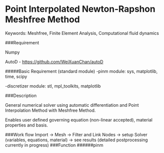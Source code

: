 # Point Interpolated Newton-Rapshon Meshfree Method

Keywords: Meshfree, Finite Element Analysis, Computational fluid dynamics

###Requirement

Numpy

AutoD - https://github.com/WeiXuanChan/autoD

#####Basic Requirement (standard module)
-pinm module: sys, matplotlib, time, scipy

-discretizer module: stl, mpl_toolkits, matplotlib

###Description

General numerical solver using automatic differentiation and Point Interpolation Method with Meshfree Method.

Enables user defined governing equation (non-linear accepted), material properties and basis.

###Work flow
Import -> Mesh -> Filter and Link Nodes -> setup Solver (variables, equations, material) -> see results (detailed postprocessing currently in progress)
###Function
######pinm

